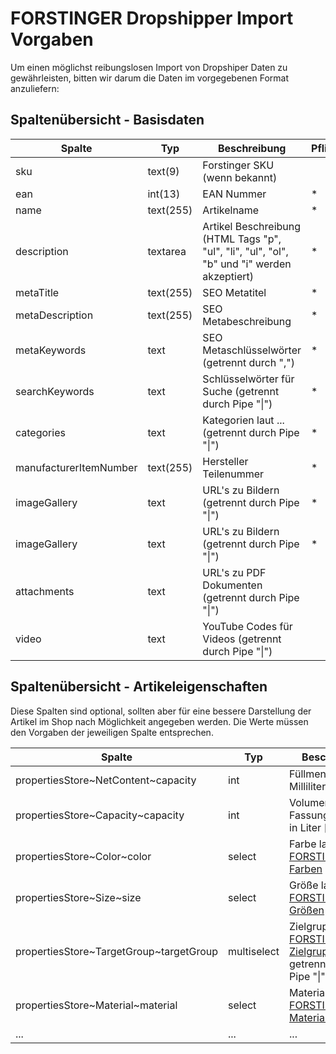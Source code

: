 # FORSTINGER Dropshipper Import Vorgaben

Um einen möglichst reibungslosen Import von Dropshiper Daten zu gewährleisten, bitten wir darum die Daten im vorgegebenen Format anzuliefern:

## Spaltenübersicht - Basisdaten
| Spalte | Typ | Beschreibung | Pflichtfeld |
|--------|-----|--------------|-------------|
| sku | text(9) | Forstinger SKU (wenn bekannt) | |
| ean | int(13) | EAN Nummer | * |
| name | text(255) | Artikelname | * |
| description | textarea | Artikel Beschreibung (HTML Tags "p", "ul", "li", "ul", "ol", "b" und "i" werden akzeptiert) | * |
| metaTitle | text(255) | SEO Metatitel | * |
| metaDescription | text(255) | SEO Metabeschreibung | * |
| metaKeywords | text | SEO Metaschlüsselwörter (getrennt durch ",") | * |
| searchKeywords | text | Schlüsselwörter für Suche (getrennt durch Pipe "\|") | * |
| categories | text | Kategorien laut ... (getrennt durch Pipe "\|") | * |
| manufacturerItemNumber | text(255) | Hersteller Teilenummer | * |
| imageGallery | text | URL's zu Bildern (getrennt durch Pipe "\|") | * |
| imageGallery | text | URL's zu Bildern (getrennt durch Pipe "\|") | * |
| attachments | text | URL's zu PDF Dokumenten (getrennt durch Pipe "\|") |  |
| video | text | YouTube Codes für Videos (getrennt durch Pipe "\|") |  |

## Spaltenübersicht - Artikeleigenschaften

Diese Spalten sind optional, sollten aber für eine bessere Darstellung der Artikel im Shop nach Möglichkeit angegeben werden. Die Werte müssen den Vorgaben der jeweiligen Spalte entsprechen.

| Spalte | Typ | Beschreibung |
|--------|-----|--------------|
| propertiesStore~NetContent~capacity | int | Füllmenge in Milliliter [ml] |
| propertiesStore~Capacity~capacity | int | Volumen / Fassungsvermögen in Liter [l] |
| propertiesStore~Color~color | select | Farbe laut [FORSTINGER Farben](https://pim-forstinger.dynaflow.at/dropship/csv/tmpl/Color.csv) |
| propertiesStore~Size~size | select | Größe laut [FORSTINGER Größen](https://pim-forstinger.dynaflow.at/dropship/csv/tmpl/Size.csv) |
| propertiesStore~TargetGroup~targetGroup | multiselect | Zielgruppe(n) laut [FORSTINGER Zielgruppen](https://pim-forstinger.dynaflow.at/dropship/csv/tmpl/TargetGroup.csv), getrennt durch Pipe "\|") |
| propertiesStore~Material~material | select | Material laut [FORSTINGER Material](https://pim-forstinger.dynaflow.at/dropship/csv/tmpl/Material.csv) |
| ... | ... | ... |
